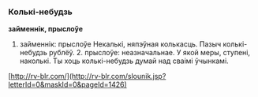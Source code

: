 ### Колькі-небудзь
**займеннік, прыслоўе**

1. займеннік: прыслоўе Некалькі, няпэўная колькасць. Пазыч колькі-небудзь рублёў. 2. прыслоўе: неазначальнае. У якой меры, ступені, наколькі. Ты хоць колькі-небудзь думай над сваімі ўчынкамі.

<a rel="author">[http://rv-blr.com/](http://rv-blr.com/slounik.jsp?letterId=0&maskId=0&pageId=1426)</a>
